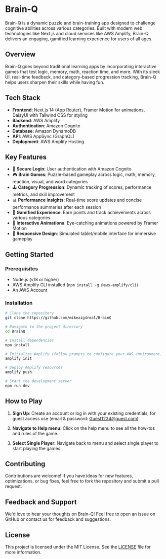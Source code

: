 # Brain-Q

Brain-Q is a dynamic puzzle and brain-training app designed to challenge cognitive abilities across various categories. Built with modern web technologies like Next.js and cloud services like AWS Amplify, Brain-Q delivers an engaging, gamified learning experience for users of all ages.

## Overview

Brain-Q goes beyond traditional learning apps by incorporating interactive games that test logic, memory, math, reaction time, and more. With its sleek UI, real-time feedback, and category-based progression tracking, Brain-Q helps users sharpen their skills while having fun.

## Tech Stack

- **Frontend**: Next.js 14 (App Router), Framer Motion for animations, DaisyUI with Tailwind CSS for styling
- **Backend**: AWS Amplify
- **Authentication**: Amazon Cognito  
- **Database**: Amazon DynamoDB
- **API**: AWS AppSync (GraphQL)
- **Deployment**: AWS Amplify Hosting

## Key Features

- 🔐 **Secure Login**: User authentication with Amazon Cognito
- 🎮 **Brain Games**: Puzzle-based gameplay across logic, math, memory, reaction, visual, and word categories
- 🕹️ **Category Progression**: Dynamic tracking of scores, performance metrics, and skill improvement
- 📊 **Performance Insights**: Real-time score updates and concise performance summaries after each session
- 🌟 **Gamified Experience**: Earn points and track achievements across various categories
- 🔄 **Interactive Animations**: Eye-catching animations powered by Framer Motion
- 📱 **Responsive Design**: Simulated tablet/mobile interface for immersive gameplay

## Getting Started

### Prerequisites
- Node.js (v18 or higher)
- AWS Amplify CLI installed (`npm install -g @aws-amplify/cli`)
- An AWS Account

### Installation

```bash
# Clone the repository
git clone https://github.com/mikeaig4real/BrainQ

# Navigate to the project directory
cd BrainQ

# Install dependencies
npm install

# Initialize Amplify (follow prompts to configure your AWS environment) [[1]](https://docs.amplify.aws/nextjs/start/quickstart/)
amplify init

# Deploy Amplify resources
amplify push

# Start the development server
npm run dev
```

## How to Play

1. **Sign Up**: Create an account or log in with your existing credentials, for guest access use (email & password: Guest1234@guest.com)

2. **Navigate to Help menu**: Click on the help menu to see all the how-tos and rules of the game.

3. **Select Single Player**: Navigate back to menu and select single player to start playing the games.


## Contributing
Contributions are welcome! If you have ideas for new features, optimizations, or bug fixes, feel free to fork the repository and submit a pull request.

## Feedback and Support
We'd love to hear your thoughts on Brain-Q! Feel free to open an issue on GitHub or contact us for feedback and suggestions.

## License
This project is licensed under the MIT License. See the [LICENSE](LICENSE) file for more information.